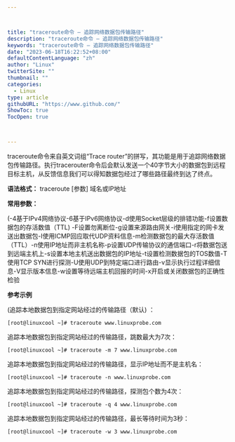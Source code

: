 ```yaml
---



title: "traceroute命令 – 追踪网络数据包传输路径"
description: "traceroute命令 – 追踪网络数据包传输路径"
keywords: "traceroute命令 – 追踪网络数据包传输路径"
date: "2023-06-18T16:22:52+08:00"
defaultContentLanguage: "zh"
author: "Linux"
twitterSite: ""
thumbnail: ""
categories:
  - Linux
type: article
githubURL: "https://www.github.com/"
ShowToc: true
TocOpen: true



---
```


traceroute命令来自英文词组“Trace router”的拼写，其功能是用于追踪网络数据包传输路径。执行tracerouter命令后会默认发送一个40字节大小的数据包到远程目标主机，从反馈信息我们可以得知数据包经过了哪些路径最终到达了终点。

**语法格式：** traceroute [参数] 域名或IP地址

**常用参数：**

(-4基于IPv4网络协议-6基于IPv6网络协议-d使用Socket层级的排错功能-f设置数据包的存活数值（TTL) -F设置勿离断位-g设置来源路由网关-i使用指定的网卡发送出数据包-I使用ICMP回应取代UDP资料信息-m检测数据包的最大存活数值（TTL）-n使用IP地址而非主机名称-p设置UDP传输协议的通信端口-r将数据包送到远端主机上-s设置本地主机送出数据包的IP地址-t设置检测数据包的TOS数值-T使用TCP SYN进行探测-U使用UDP到特定端口进行路由-v显示执行过程详细信息-V显示版本信息-w设置等待远端主机回报的时间-x开启或关闭数据包的正确性检验

**参考示例**

(追踪本地数据包到指定网站经过的传输路径（默认) ：

```
[root@linuxcool ~]# traceroute www.linuxprobe.com
```

追踪本地数据包到指定网站经过的传输路径，跳数最大为7次：

```
[root@linuxcool ~]# traceroute -m 7 www.linuxprobe.com
```

追踪本地数据包到指定网站经过的传输路径，显示IP地址而不是主机名：

```
[root@linuxcool ~]# traceroute -n www.linuxprobe.com
```

追踪本地数据包到指定网站经过的传输路径，探测包个数为4次：

```
[root@linuxcool ~]# traceroute -q 4 www.linuxprobe.com
```

追踪本地数据包到指定网站经过的传输路径，最长等待时间为3秒：

```
[root@linuxcool ~]# traceroute -w 3 www.linuxprobe.com
```